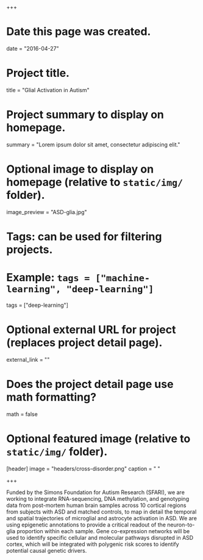+++
# Date this page was created.
date = "2016-04-27"

# Project title.
title = "Glial Activation in Autism"

# Project summary to display on homepage.
summary = "Lorem ipsum dolor sit amet, consectetur adipiscing elit."

# Optional image to display on homepage (relative to `static/img/` folder).
image_preview = "ASD-glia.jpg"

# Tags: can be used for filtering projects.
# Example: `tags = ["machine-learning", "deep-learning"]`
tags = ["deep-learning"]

# Optional external URL for project (replaces project detail page).
external_link = ""

# Does the project detail page use math formatting?
math = false

# Optional featured image (relative to `static/img/` folder).
[header]
image = "headers/cross-disorder.png"
caption = " "

+++

Funded by the Simons Foundation for Autism Research (SFARI), we are working to integrate RNA-sequencing, DNA methylation, and genotyping data from post-mortem human brain samples across 10 cortical regions from subjects with ASD and matched controls, to map in detail the temporal and spatial trajectories of microglial and astrocyte activation in ASD. We are using epigenetic annotations to provide a critical readout of the neuron-to-glia proportion within each sample. Gene co-expression networks will be used to identify specific cellular and molecular pathways disrupted in ASD cortex, which will be integrated with polygenic risk scores to identify potential causal genetic drivers. 
